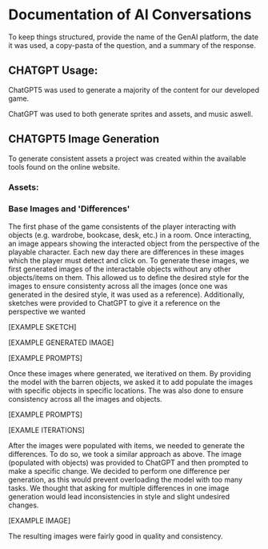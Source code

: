 # Documentation of AI Conversations

To keep things structured, provide the name of the GenAI platform, the date it was used, a copy-pasta of the question, and a summary of the response.

## CHATGPT Usage:

ChatGPT5 was used to generate a majority of the content for our developed game.

ChatGPT was used to both generate sprites and assets, and music aswell. 

## CHATGPT5 Image Generation

To generate consistent assets a project was created within the available tools found on the online website.

### Assets:

### Base Images and 'Differences'

The first phase of the game consistents of the player interacting with objects (e.g. wardrobe, bookcase, desk, etc.) in a room. Once interacting, an image appears showing the interacted object from the perspective of the playable character. Each new day there are differences in these images which the player must detect and click on. To generate these images, we first generated images of the interactable objects without any other objects/items on them. This allowed us to define the desired style for the images to ensure consistenty across all the images (once one was generated in the desired style, it was used as a reference). Additionally, sketches were provided to ChatGPT to give it a reference on the perspective we wanted

[EXAMPLE SKETCH]

[EXAMPLE GENERATED IMAGE]

[EXAMPLE PROMPTS]

Once these images where generated, we iteratived on them. By providing the model with the barren objects, we asked it to add populate the images with specific objects in specific locations. The was also done to ensure consistency across all the images and objects.

[EXAMPLE PROMPTS]

[EXAMLE ITERATIONS]

After the images were populated with items, we needed to generate the differences. To do so, we took a similar approach as above. The image (populated with objects) was provided to ChatGPT and then prompted to make a specific change. We decided to perform one difference per generation, as this would prevent overloading the model with too many tasks. We thought that asking for multiple differences in one image generation would lead inconsistencies in style and slight undesired changes. 

[EXAMPLE IMAGE]

The resulting images were fairly good in quality and consistency.
